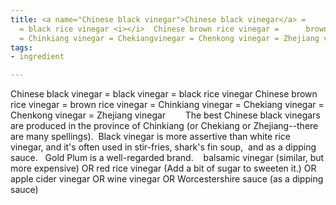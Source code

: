 ```yaml
---
title: <a name="Chinese black vinegar">Chinese black vinegar</a> =      black vinegar
  = black rice vinegar <i></i>  Chinese brown rice vinegar =      brown rice vinegar
  = Chinkiang vinegar = Chekiangvinegar = Chenkong vinegar = Zhejiang vinegar    <i></i>
tags:
- ingredient

---
```

Chinese black vinegar = black vinegar = black rice vinegar   Chinese brown rice vinegar = brown rice vinegar = Chinkiang vinegar = Chekiang vinegar = Chenkong vinegar = Zhejiang vinegar        The best Chinese black vinegars are produced in the province of Chinkiang (or Chekiang or Zhejiang--there are many spellings).  Black vinegar is more assertive than white rice vinegar, and it's often used in stir-fries, shark's fin soup,  and as a dipping sauce.   Gold Plum is a well-regarded brand.    balsamic vinegar (similar, but more expensive) OR red rice vinegar (Add a bit of sugar to sweeten it.) OR apple cider vinegar OR wine vinegar OR Worcestershire sauce (as a dipping sauce)
